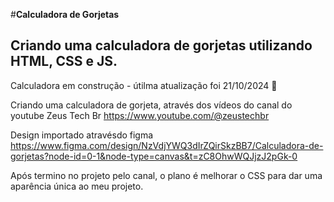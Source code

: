 #**Calculadora de Gorjetas**
## Criando uma calculadora de gorjetas utilizando HTML, CSS e JS. 

Calculadora em construção - útilma atualização foi 21/10/2024 🚧

Criando uma calculadora de gorjeta, através dos vídeos do canal do youtube Zeus Tech Br https://www.youtube.com/@zeustechbr


Design importado atravésdo figma 
https://www.figma.com/design/NzVdjYWQ3dIrZQirSkzBB7/Calculadora-de-gorjetas?node-id=0-1&node-type=canvas&t=zC8OhwWQJjzJ2pGk-0



Após termino no projeto pelo canal, o plano é melhorar o CSS para dar uma aparência única ao meu projeto. 
